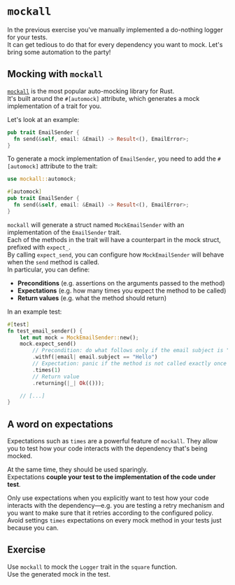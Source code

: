 # `mockall`

In the previous exercise you've manually implemented a do-nothing logger for your tests.  
It can get tedious to do that for every dependency you want to mock. Let's bring some automation to the party!

## Mocking with `mockall`

[`mockall`](https://docs.rs/mockall/) is the most popular auto-mocking library for Rust.  
It's built around the `#[automock]` attribute, which generates a mock implementation of a trait for you.

Let's look at an example:

```rust
pub trait EmailSender {
  fn send(&self, email: &Email) -> Result<(), EmailError>;
}
```

To generate a mock implementation of `EmailSender`, you need to add the `#[automock]` attribute to the trait:

```rust
use mockall::automock;

#[automock]
pub trait EmailSender {
  fn send(&self, email: &Email) -> Result<(), EmailError>;
}
```

`mockall` will generate a struct named `MockEmailSender` with an implementation of the `EmailSender` trait.  
Each of the methods in the trait will have a counterpart in the mock struct, prefixed with `expect_`.  
By calling `expect_send`, you can configure how `MockEmailSender` will behave when the `send` method is called.  
In particular, you can define:

- **Preconditions** (e.g. assertions on the arguments passed to the method)
- **Expectations** (e.g. how many times you expect the method to be called)
- **Return values** (e.g. what the method should return)

In an example test:

```rust
#[test]
fn test_email_sender() {
    let mut mock = MockEmailSender::new();
    mock.expect_send()
        // Precondition: do what follows only if the email subject is "Hello"
        .withf(|email| email.subject == "Hello")
        // Expectation: panic if the method is not called exactly once
        .times(1)
        // Return value
        .returning(|_| Ok(()));

    // [...]
}
```

## A word on expectations

Expectations such as `times` are a powerful feature of `mockall`. 
They allow you to test how your code interacts with the dependency that's being mocked.  

At the same time, they should be used sparingly.  
Expectations **couple your test to the implementation of the code under test**.

Only use expectations when you explicitly want to test how your code interacts with the dependency—e.g.
you are testing a retry mechanism and you want to make sure that it retries according to the configured policy.  
Avoid settings `times` expectations on every mock method in your tests just because you can.

## Exercise

Use `mockall` to mock the `Logger` trait in the `square` function.  
Use the generated mock in the test.